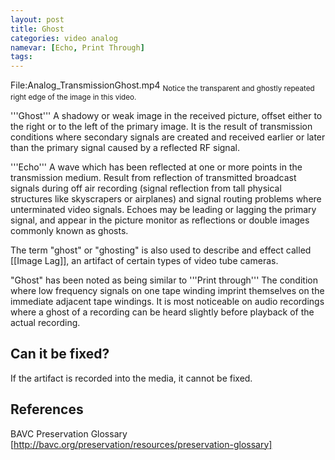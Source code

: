 ```yaml
---
layout: post
title: Ghost
categories: video analog
namevar: [Echo, Print Through]
tags: 
---
```


File:Analog_TransmissionGhost.mp4
<sub>Notice the transparent and ghostly repeated right edge of the image in this video.</sub>


'''Ghost''' A shadowy or weak image in the received picture, offset either to the right or to the left of the primary image. It is the result of transmission conditions where secondary signals are created and received earlier or later than the primary signal caused by a reflected RF signal.

'''Echo''' A wave which has been reflected at one or more points in the transmission medium. Result from reflection of transmitted broadcast signals during off air recording (signal reflection from tall physical structures like skyscrapers or airplanes) and signal routing problems where unterminated video signals. Echoes may be leading or lagging the primary signal, and appear in the picture monitor as reflections or double images commonly known as ghosts.

The term "ghost" or "ghosting" is also used to describe and effect called [[Image Lag]], an artifact of certain types of video tube cameras.

"Ghost" has been noted as being similar to '''Print through''' The condition where low frequency signals on one tape winding imprint themselves on the immediate adjacent tape windings. It is most noticeable on audio recordings where a ghost of a recording can be heard slightly before playback of the actual recording.

## Can it be fixed? 

If the artifact is recorded into the media, it cannot be fixed.

## References 
BAVC Preservation Glossary [http://bavc.org/preservation/resources/preservation-glossary]